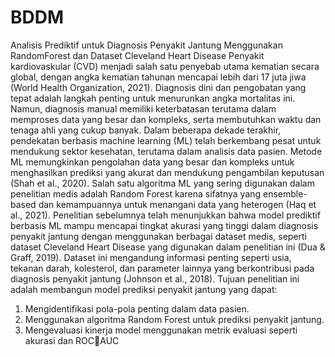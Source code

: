 # BDDM
Analisis Prediktif untuk Diagnosis Penyakit Jantung Menggunakan RandomForest dan Dataset Cleveland Heart Disease
Penyakit kardiovaskular (CVD) menjadi salah satu penyebab utama kematian secara global, 
dengan angka kematian tahunan mencapai lebih dari 17 juta jiwa (World Health Organization, 
2021). Diagnosis dini dan pengobatan yang tepat adalah langkah penting untuk menurunkan 
angka mortalitas ini. Namun, diagnosis manual memiliki keterbatasan terutama dalam 
memproses data yang besar dan kompleks, serta membutuhkan waktu dan tenaga ahli yang 
cukup banyak.
Dalam beberapa dekade terakhir, pendekatan berbasis machine learning (ML) telah 
berkembang pesat untuk mendukung sektor kesehatan, terutama dalam analisis data pasien. 
Metode ML memungkinkan pengolahan data yang besar dan kompleks untuk menghasilkan 
prediksi yang akurat dan mendukung pengambilan keputusan (Shah et al., 2020). Salah satu 
algoritma ML yang sering digunakan dalam penelitian medis adalah Random Forest karena 
sifatnya yang ensemble-based dan kemampuannya untuk menangani data yang heterogen (Haq 
et al., 2021).
Penelitian sebelumnya telah menunjukkan bahwa model prediktif berbasis ML mampu 
mencapai tingkat akurasi yang tinggi dalam diagnosis penyakit jantung dengan menggunakan 
berbagai dataset medis, seperti dataset Cleveland Heart Disease yang digunakan dalam 
penelitian ini (Dua & Graff, 2019). Dataset ini mengandung informasi penting seperti usia, 
tekanan darah, kolesterol, dan parameter lainnya yang berkontribusi pada diagnosis penyakit 
jantung (Johnson et al., 2018).
Tujuan penelitian ini adalah membangun model prediksi penyakit jantung yang dapat:
1. Mengidentifikasi pola-pola penting dalam data pasien.
2. Menggunakan algoritma Random Forest untuk prediksi penyakit jantung.
3. Mengevaluasi kinerja model menggunakan metrik evaluasi seperti akurasi dan ROCAUC
